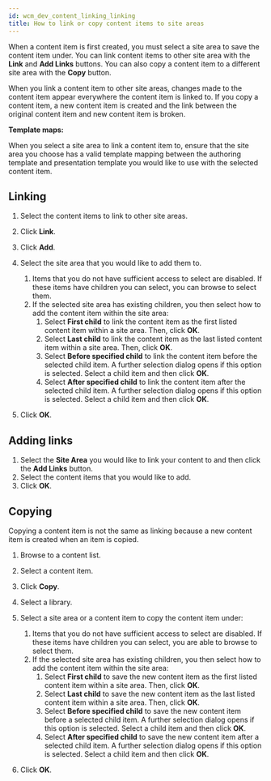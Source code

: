 ```yaml
---
id: wcm_dev_content_linking_linking
title: How to link or copy content items to site areas
---
```





When a content item is first created, you must select a site area to save the content item under. You can link content items to other site area with the **Link** and **Add Links** buttons. You can also copy a content item to a different site area with the **Copy** button.

When you link a content item to other site areas, changes made to the content item appear everywhere the content item is linked to. If you copy a content item, a new content item is created and the link between the original content item and new content item is broken.

**Template maps:**

When you select a site area to link a content item to, ensure that the site area you choose has a valid template mapping between the authoring template and presentation template you would like to use with the selected content item.

## Linking

1.  Select the content items to link to other site areas.
2.  Click **Link**.
3.  Click **Add**.
4.  Select the site area that you would like to add them to.
    1.  Items that you do not have sufficient access to select are disabled. If these items have children you can select, you can browse to select them.
    2.  If the selected site area has existing children, you then select how to add the content item within the site area:
        1.  Select **First child** to link the content item as the first listed content item within a site area. Then, click **OK**.
        2.  Select **Last child** to link the content item as the last listed content item within a site area. Then, click **OK**.
        3.  Select **Before specified child** to link the content item before the selected child item. A further selection dialog opens if this option is selected. Select a child item and then click **OK**.
        4.  Select **After specified child** to link the content item after the selected child item. A further selection dialog opens if this option is selected. Select a child item and then click **OK**.

5.  Click **OK**.

## Adding links

1.  Select the **Site Area** you would like to link your content to and then click the **Add Links** button.
2.  Select the content items that you would like to add.
3.  Click **OK**.

## Copying

Copying a content item is not the same as linking because a new content item is created when an item is copied.

1.  Browse to a content list.
2.  Select a content item.
3.  Click **Copy**.
4.  Select a library.
5.  Select a site area or a content item to copy the content item under:
    1.  Items that you do not have sufficient access to select are disabled. If these items have children you can select, you are able to browse to select them.
    2.  If the selected site area has existing children, you then select how to add the content item within the site area:
        1.  Select **First child** to save the new content item as the first listed content item within a site area. Then, click **OK**.
        2.  Select **Last child** to save the new content item as the last listed content item within a site area. Then, click **OK**.
        3.  Select **Before specified child** to save the new content item before a selected child item. A further selection dialog opens if this option is selected. Select a child item and then click **OK**.
        4.  Select **After specified child** to save the new content item after a selected child item. A further selection dialog opens if this option is selected. Select a child item and then click **OK**.
        
6.  Click **OK**.

